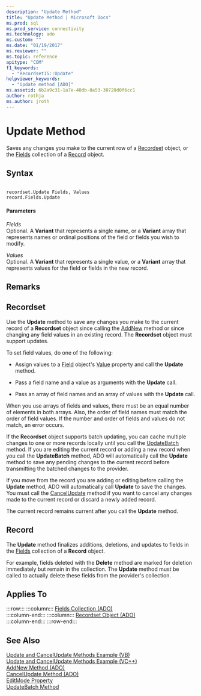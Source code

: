 ```yaml
---
description: "Update Method"
title: "Update Method | Microsoft Docs"
ms.prod: sql
ms.prod_service: connectivity
ms.technology: ado
ms.custom: ""
ms.date: "01/19/2017"
ms.reviewer: ""
ms.topic: reference
apitype: "COM"
f1_keywords: 
  - "Recordset15::Update"
helpviewer_keywords: 
  - "Update method [ADO]"
ms.assetid: 6b2a9c31-1a7e-40db-8a53-30720d0f6cc1
author: rothja
ms.author: jroth
---
```

# Update Method
Saves any changes you make to the current row of a [Recordset](./recordset-object-ado.md) object, or the [Fields](./fields-collection-ado.md) collection of a [Record](./record-object-ado.md) object.  
  
## Syntax  
  
```  
  
recordset.Update Fields, Values  
record.Fields.Update  
```  
  
#### Parameters  
 *Fields*  
 Optional. A **Variant** that represents a single name, or a **Variant** array that represents names or ordinal positions of the field or fields you wish to modify.  
  
 *Values*  
 Optional. A **Variant** that represents a single value, or a **Variant** array that represents values for the field or fields in the new record.  
  
## Remarks  
  
## Recordset  
 Use the **Update** method to save any changes you make to the current record of a **Recordset** object since calling the [AddNew](./addnew-method-ado.md) method or since changing any field values in an existing record. The **Recordset** object must support updates.  
  
 To set field values, do one of the following:  
  
-   Assign values to a [Field](./field-object.md) object's [Value](./value-property-ado.md) property and call the **Update** method.  
  
-   Pass a field name and a value as arguments with the **Update** call.  
  
-   Pass an array of field names and an array of values with the **Update** call.  
  
 When you use arrays of fields and values, there must be an equal number of elements in both arrays. Also, the order of field names must match the order of field values. If the number and order of fields and values do not match, an error occurs.  
  
 If the **Recordset** object supports batch updating, you can cache multiple changes to one or more records locally until you call the [UpdateBatch](./updatebatch-method.md) method. If you are editing the current record or adding a new record when you call the **UpdateBatch** method, ADO will automatically call the **Update** method to save any pending changes to the current record before transmitting the batched changes to the provider.  
  
 If you move from the record you are adding or editing before calling the **Update** method, ADO will automatically call **Update** to save the changes. You must call the [CancelUpdate](./cancelupdate-method-ado.md) method if you want to cancel any changes made to the current record or discard a newly added record.  
  
 The current record remains current after you call the **Update** method.  
  
## Record  
 The **Update** method finalizes additions, deletions, and updates to fields in the [Fields](./fields-collection-ado.md) collection of a **Record** object.  
  
 For example, fields deleted with the **Delete** method are marked for deletion immediately but remain in the collection. The **Update** method must be called to actually delete these fields from the provider's collection.  
  
## Applies To  

:::row:::
    :::column:::
        [Fields Collection (ADO)](./fields-collection-ado.md)  
    :::column-end:::
    :::column:::
        [Recordset Object (ADO)](./recordset-object-ado.md)  
    :::column-end:::
:::row-end:::

## See Also  
 [Update and CancelUpdate Methods Example (VB)](./update-and-cancelupdate-methods-example-vb.md)   
 [Update and CancelUpdate Methods Example (VC++)](./update-and-cancelupdate-methods-example-vc.md)   
 [AddNew Method (ADO)](./addnew-method-ado.md)   
 [CancelUpdate Method (ADO)](./cancelupdate-method-ado.md)   
 [EditMode Property](./editmode-property.md)   
 [UpdateBatch Method](./updatebatch-method.md)